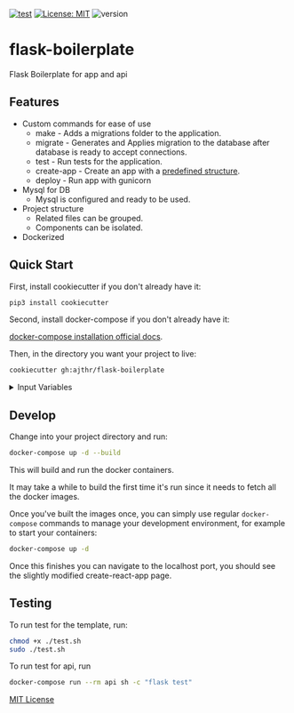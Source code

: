 [![test](https://github.com/ajthr/flask-boilerplate/actions/workflows/test.yml/badge.svg)](https://github.com/ajthr/flask-boilerplate/actions/workflows/test.yml) [![License: MIT](https://img.shields.io/badge/License-MIT-yellow.svg)](https://opensource.org/licenses/MIT) ![version](https://img.shields.io/badge/version-0.2-orange)

# flask-boilerplate

Flask Boilerplate for app and api

## Features

-   Custom commands for ease of use
    -   make - Adds a migrations folder to the application.
    -   migrate - Generates and Applies migration to the database after database is ready to accept connections.
    -   test - Run tests for the application.
    -   create-app - Create an app with a [predefined structure](docs/app_structure.md).
    -   deploy - Run app with gunicorn
-   Mysql for DB
    -   Mysql is configured and ready to be used.
-   Project structure
    -   Related files can be grouped.
    -   Components can be isolated.
-   Dockerized

## Quick Start

First, install cookiecutter if you don't already have it:

```bash
pip3 install cookiecutter
```

Second, install docker-compose if you don't already have it:

[docker-compose installation official
docs](https://docs.docker.com/compose/install/).

Then, in the directory you want your project to live:

```bash
cookiecutter gh:ajthr/flask-boilerplate
```

<details><summary>Input Variables</summary>

- project_name [default flask boilerplate]
- project_slug [default flask_boilerplate] - this is your project directory
- mysql_user [default admin] - whether to use any external database like mongodb atlas
- mysql_password [default password]
- mysql_root_password [default root_password]
- mysql_database [default flask_boilerplate]
- secret_key [default super_secret]

</details>

## Develop

Change into your project directory and run:

```bash
docker-compose up -d --build
```

This will build and run the docker containers.

It may take a while to build the first time it's run since it needs to fetch all
the docker images.

Once you've built the images once, you can simply use regular `docker-compose`
commands to manage your development environment, for example to start your
containers:

```bash
docker-compose up -d
```

Once this finishes you can navigate to the localhost port, you should see the slightly modified create-react-app page.

## Testing

To run test for the template, run:

```bash
chmod +x ./test.sh
sudo ./test.sh
```

To run test for api, run
```bash
docker-compose run --rm api sh -c "flask test"
```

[MIT License](LICENSE)
